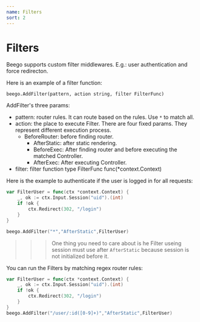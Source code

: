 ```yaml
---
name: Filters
sort: 2
---
```


# Filters

Beego supports custom filter middlewares. E.g.: user authentication and force redirecton.

Here is an example of a filter function:

	beego.AddFilter(pattern, action string, filter FilterFunc)

AddFilter's three params:

- pattern: router rules. It can route based on the rules. Use `*` to match all.
- action: the place to execute Filter. There are four fixed params. They represent different execution process.
  - BeforeRouter: before finding router.
	- AfterStatic: after static rendering.
	- BeforeExec: After finding router and before executing the matched Controller.
	- AfterExec: After executing Controller.
- filter: filter function type FilterFunc func(*context.Context)


Here is the example to authenticate if the user is logged in for all requests:

```go
var FilterUser = func(ctx *context.Context) {
    _, ok := ctx.Input.Session("uid").(int)
    if !ok {
        ctx.Redirect(302, "/login")
    }
}

beego.AddFilter("*","AfterStatic",FilterUser)
```

>>>One thing you need to care about is he Filter useing session must use after `AfterStatic` because session is not initialized before it.


You can run the Filters by matching regex router rules:

```go
var FilterUser = func(ctx *context.Context) {
    _, ok := ctx.Input.Session("uid").(int)
    if !ok {
        ctx.Redirect(302, "/login")
    }
}
beego.AddFilter("/user/:id([0-9]+)","AfterStatic",FilterUser)
```
